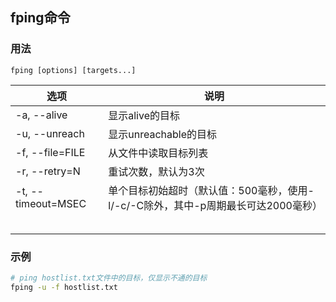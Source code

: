 ## fping命令

### 用法
```
fping [options] [targets...]
```

| 选项 | 说明 |
| --- | --- |
| -a, --alive | 显示alive的目标 |
| -u, --unreach | 显示unreachable的目标 |
| -f, --file=FILE | 从文件中读取目标列表 |
| -r, --retry=N | 重试次数，默认为3次 |
| -t, --timeout=MSEC | 单个目标初始超时（默认值：500毫秒，使用-l/-c/-C除外，其中-p周期最长可达2000毫秒） |
|  |  |
|  |  |
|  |  |
|  |  |
|  |  |

### 示例
```sh
# ping hostlist.txt文件中的目标，仅显示不通的目标
fping -u -f hostlist.txt

```
